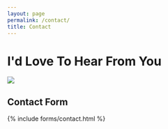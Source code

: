 ```yaml
---
layout: page
permalink: /contact/
title: Contact
---
```


# I'd Love To Hear From You

<div class="contact-form__group">
  <div class="contact-form__image">
    <img src="{{site.url}}/assets/images/photos/mindi-headshot.jpg" />
  </div>
  <div class="contact-form__form">
    <h2 class="contact-form__title">Contact Form</h2>
    {% include forms/contact.html %}
  </div>
</div>
